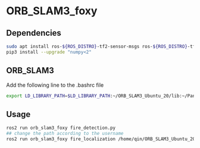 # ORB_SLAM3_foxy

## Dependencies
```Bash
sudo apt install ros-${ROS_DISTRO}-tf2-sensor-msgs ros-${ROS_DISTRO}-tf2-geometry-msgs
pip3 install --upgrade "numpy<2"
```

## ORB_SLAM3
Add the following line to the .bashrc file
```Bash
export LD_LIBRARY_PATH=$LD_LIBRARY_PATH:~/ORB_SLAM3_Ubuntu_20/lib:~/Pangolin/build/:~/ORB_SLAM3_Ubuntu_20/Thirdparty/DBoW2/lib:~/ORB_SLAM3_Ubuntu_20/Thirdparty/g2o/lib
```

## Usage

```Bash
ros2 run orb_slam3_foxy fire_detection.py
## change the path according to the username
ros2 run orb_slam3_foxy fire_localization /home/qin/ORB_SLAM3_Ubuntu_20/Vocabulary/ORBvoc.txt /home/qin/foxy_ws/src/ORB_SLAM3_foxy/config/M300.yaml
```